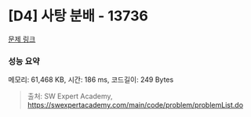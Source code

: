 # [D4] 사탕 분배 - 13736 

[문제 링크](https://swexpertacademy.com/main/code/problem/problemDetail.do?contestProbId=AX8BB5d6T7gDFARO) 

### 성능 요약

메모리: 61,468 KB, 시간: 186 ms, 코드길이: 249 Bytes



> 출처: SW Expert Academy, https://swexpertacademy.com/main/code/problem/problemList.do